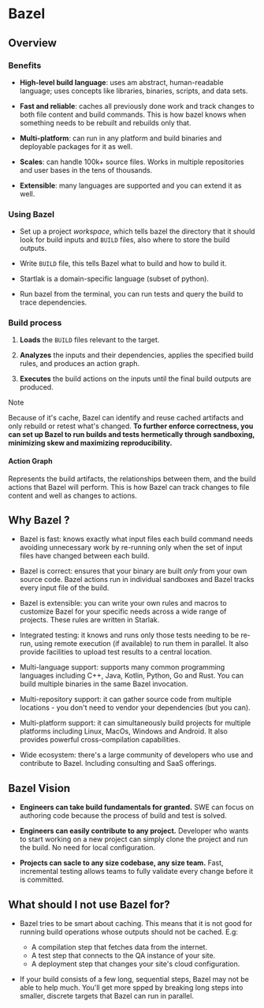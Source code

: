 # Bazel

## Overview

### Benefits

- **High-level build language**: uses am abstract, human-readable language; uses
  concepts like libraries, binaries, scripts, and data sets.

- **Fast and reliable**: caches all previously done work and track changes to
  both file content and build commands. This is how bazel knows when something
  needs to be rebuilt and rebuilds only that.

- **Multi-platform**: can run in any platform and build binaries and deployable
  packages for it as well.

- **Scales**: can handle 100k+ source files. Works in multiple repositories and
  user bases in the tens of thousands.

- **Extensible**: many languages are supported and you can extend it as well.

### Using Bazel

- Set up a project _workspace_, which tells bazel the directory that it should
  look for build inputs and `BUILD` files, also where to store the build
  outputs.

- Write `BUILD` file, this tells Bazel what to build and how to build it.

- Startlak is a domain-specific language (subset of python).

- Run bazel from the terminal, you can run tests and query the build to trace
  dependencies.

### Build process

1. **Loads** the `BUILD` files relevant to the target.

2. **Analyzes** the inputs and their dependencies, applies the specified build
   rules, and produces an action graph.

3. **Executes** the build actions on the inputs until the final build outputs
   are produced.

> [!NOTE]
> Because of it's cache, Bazel can identify and reuse cached artifacts and only
> rebuild or retest what's changed. **To further enforce correctness, you can
> set up Bazel to run builds and tests hermetically through sandboxing,
> minimizing skew and maximizing reproducibility.**

#### Action Graph

Represents the build artifacts, the relationships between them, and the build
actions that Bazel will perform. This is how Bazel can track changes to file
content and well as changes to actions.

## Why Bazel ?

- Bazel is fast: knows exactly what input files each build command needs
  avoiding unnecessary work by re-running only when the set of input files have
  changed between each build.

- Bazel is correct: ensures that your binary are built _only_ from your own
  source code. Bazel actions run in individual sandboxes and Bazel tracks every
  input file of the build.

- Bazel is extensible: you can write your own rules and macros to customize
  Bazel for your specific needs across a wide range of projects. These rules are
  written in Starlak.

- Integrated testing: it knows and runs only those tests needing to be re-run,
  using remote execution (if available) to run them in parallel. It also provide
  facilities to upload test results to a central location.

- Multi-language support: supports many common programming languages including
  C++, Java, Kotlin, Python, Go and Rust. You can build multiple binaries in the
  same Bazel invocation.

- Multi-repository support: it can gather source code from multiple locations -
  you don't need to vendor your dependencies (but you can).

- Multi-platform support: it can simultaneously build projects for multiple
  platforms including Linux, MacOs, Windows and Android. It also provides
  powerful cross-compilation capabilities.

- Wide ecosystem: there's a large community of developers who use and contribute
  to Bazel. Including consulting and SaaS offerings.

## Bazel Vision

- **Engineers can take build fundamentals for granted.** SWE can focus on
  authoring code because the process of build and test is solved.

- **Engineers can easily contribute to any project.** Developer who wants to
  start working on a new project can simply clone the project and run the build.
  No need for local configuration.

- **Projects can sacle to any size codebase, any size team.** Fast, incremental
  testing allows teams to fully validate every change before it is committed.

## What should I not use Bazel for?

- Bazel tries to be smart about caching. This means that it is not good for
  running build operations whose outputs should not be cached. E.g:

  - A compilation step that fetches data from the internet.
  - A test step that connects to the QA instance of your site.
  - A deployment step that changes your site's cloud configuration.

- If your build consists of a few long, sequential steps, Bazel may not be able
  to help much. You'll get more spped by breaking long steps into smaller,
  discrete targets that Bazel can run in parallel.
